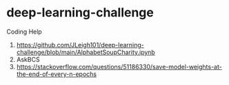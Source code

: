 # deep-learning-challenge

Coding Help
1. https://github.com/JLeigh101/deep-learning-challenge/blob/main/AlphabetSoupCharity.ipynb
2. AskBCS
3. https://stackoverflow.com/questions/51186330/save-model-weights-at-the-end-of-every-n-epochs

